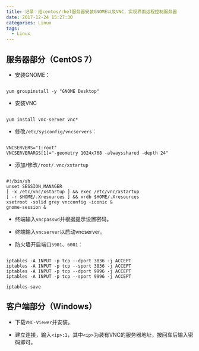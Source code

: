 ```yaml
---
title: 记录：给centos/rhel服务器安装GNOME以及VNC，实现界面远程控制服务器
date: 2017-12-24 15:27:30
categories: Linux
tags:
  - Linux
---
```


## 服务器部分（CentOS 7）

+ 安装GNOME：

```shell

yum groupinstall -y "GNOME Desktop"

```

+ 安装VNC

```shell

yum install vnc-server vnc*

```

+ 修改`/etc/sysconfig/vncservers`：

```config

VNCSERVERS="1:root"
VNCSERVERARGS[1]="-geometry 1024x768 -alwaysshared -depth 24"

```

+ 添加/修改`/root/.vnc/xstartup`

```config

#!/bin/sh
unset SESSION_MANAGER
[ -x /etc/vnc/xstartup ] && exec /etc/vnc/xstartup
[ -r $HOME/.Xresources ] && xrdb $HOME/.Xresources
xsetroot -solid grey vncconfig -iconic &
gnome-session &

```

+ 终端输入`vncpasswd`并根据提示设置密码。

+ 终端输入`vncserver`以启动vncserver。

+ 防火墙开启端口`5901`、`6001`：

```shell

iptables -A INPUT -p tcp --dport 3836 -j ACCEPT
iptables -A INPUT -p tcp --sport 3836 -j ACCEPT
iptables -A INPUT -p tcp --dport 9996 -j ACCEPT
iptables -A INPUT -p tcp --sport 9996 -j ACCEPT

iptables-save

```

## 客户端部分（Windows）

+ 下载`VNC-Viewer`并安装。

+ 建立连接，输入`<ip>:1`，其中`<ip>`为装有VNC的服务器地址，按回车后输入密码即可。
